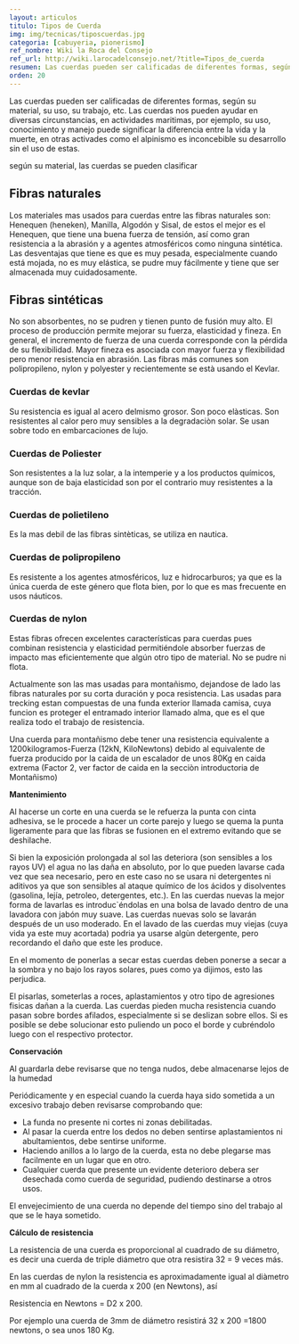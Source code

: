 ```yaml
---
layout: articulos
titulo: Tipos de Cuerda
img: img/tecnicas/tiposcuerdas.jpg
categoria: [cabuyeria, pionerismo]
ref_nombre: Wiki la Roca del Consejo
ref_url: http://wiki.larocadelconsejo.net/?title=Tipos_de_cuerda
resumen: Las cuerdas pueden ser calificadas de diferentes formas, según su material, su uso, su trabajo, etc...
orden: 20
---
```

Las cuerdas pueden ser calificadas de diferentes formas, según su material, su uso, su trabajo, etc. Las cuerdas nos pueden ayudar en diversas circunstancias, en actividades maritimas, por ejemplo, su uso, conocimiento y manejo puede significar la diferencia entre la vida y la muerte, en otras activades como el alpinismo es inconcebible su desarrollo sin el uso de estas.

según su material, las cuerdas se pueden clasificar

## Fibras naturales

Los materiales mas usados para cuerdas entre las fibras naturales son: Henequen (heneken), Manilla, Algodón y Sisal, de estos el mejor es el Henequen, que tiene una buena fuerza de tensión, así como gran resistencia a la abrasión y a agentes atmosféricos como ninguna sintética. Las desventajas que tiene es que es muy pesada, especialmente cuando está mojada, no es muy elástica, se pudre muy fácilmente y tiene que ser almacenada muy cuidadosamente. 

## Fibras sintéticas

No son absorbentes, no se pudren y tienen punto de fusión muy alto. El proceso de producción permite mejorar su fuerza, elasticidad y fineza. En general, el incremento de fuerza de una cuerda corresponde con la pérdida de su flexibilidad. Mayor fineza es asociada con mayor fuerza y flexibilidad pero menor resistencia en abrasión. Las fibras más comunes son polipropileno, nylon y polyester y recientemente se està usando el Kevlar. 

### Cuerdas de kevlar

Su resistencia es igual al acero delmismo grosor. Son poco elàsticas. Son resistentes al calor pero muy sensibles a la degradaciòn solar. Se usan sobre todo en embarcaciones de lujo.

### Cuerdas de Poliester

Son resistentes a la luz solar, a la intemperie y a los productos químicos, aunque son de baja elasticidad son por el contrario muy resistentes a la tracción.

### Cuerdas de polietileno

Es la mas debil de las fibras sintèticas, se utiliza en nautica. 

### Cuerdas de polipropileno

Es resistente a los agentes atmosféricos, luz e hidrocarburos; ya que es la única cuerda de este género que flota bien, por lo que es mas frecuente en usos náuticos.

### Cuerdas de nylon

Estas fibras ofrecen excelentes características para cuerdas pues combinan resistencia y elasticidad permitiéndole absorber fuerzas de impacto mas eficientemente que algún otro tipo de material. No se pudre ni flota.

Actualmente son las mas usadas para montañismo, dejandose de lado las fibras naturales por su corta duración y poca resistencia. Las usadas para trecking estan compuestas de una funda exterior llamada camisa, cuya funcion es proteger el entramado interior llamado alma, que es el que realiza todo el trabajo de resistencia.

Una cuerda para montañismo debe tener una resistencia equivalente a 1200kilogramos-Fuerza (12kN, KiloNewtons) debido al equivalente de fuerza producido por la caida de un escalador de unos 80Kg en caida extrema (Factor 2, ver factor de caida en la secciòn introductoria de Montañismo)

**Mantenimiento**

Al hacerse un corte en una cuerda se le refuerza la punta con cinta adhesiva, se le procede a hacer un corte parejo y luego se quema la punta ligeramente para que las fibras se fusionen en el extremo evitando que se deshilache.

Si bien la exposición prolongada al sol las deteriora (son sensibles a los rayos UV) el agua no las daña en absoluto, por lo que pueden lavarse cada vez que sea necesario, pero en este caso no se usara ni detergentes ni aditivos ya que son sensibles al ataque químico de los ácidos y disolventes (gasolina, lejía, petroleo, detergentes, etc.). En las cuerdas nuevas la mejor forma de lavarlas es introduc`éndolas en una bolsa de lavado dentro de una lavadora con jabón muy suave. Las cuerdas nuevas solo se lavarán después de un uso moderado. En el lavado de las cuerdas muy viejas (cuya vida ya este muy acortada) podria ya usarse algùn detergente, pero recordando el daño que este les produce.

En el momento de ponerlas a secar estas cuerdas deben ponerse a secar a la sombra y no bajo los rayos solares, pues como ya dijimos, esto las perjudica.

El pisarlas, someterlas a roces, aplastamientos y otro tipo de agresiones fisicas dañan a la cuerda. Las cuerdas pieden mucha resistencia cuando pasan sobre bordes afilados, especialmente si se deslizan sobre ellos. Si es posible se debe solucionar esto puliendo un poco el borde y cubréndolo luego con el respectivo protector. 

**Conservación**

Al guardarla debe revisarse que no tenga nudos, debe almacenarse lejos de la humedad

Periódicamente y en especial cuando la cuerda haya sido sometida a un excesivo trabajo deben revisarse comprobando que:

- La funda no presente ni cortes ni zonas debilitadas.
- Al pasar la cuerda entre los dedos no deben sentirse aplastamientos ni abultamientos, debe sentirse uniforme.
- Haciendo anillos a lo largo de la cuerda, esta no debe plegarse mas facilmente en un lugar que en otro.
- Cualquier cuerda que presente un evidente deterioro debera ser desechada como cuerda de seguridad, pudiendo destinarse a otros usos.

El envejecimiento de una cuerda no depende del tiempo sino del trabajo al que se le haya sometido.

**Cálculo de resistencia**

La resistencia de una cuerda es proporcional al cuadrado de su diámetro, es decir una cuerda de triple diámetro que otra resistira 32 = 9 veces más.

En las cuerdas de nylon la resistencia es aproximadamente igual al diàmetro en mm al cuadrado de la cuerda x 200 (en Newtons), así

Resistencia en Newtons = D2 x 200.

Por ejemplo una cuerda de 3mm de diámetro resistirá 32 x 200 =1800 newtons, o sea unos 180 Kg. 